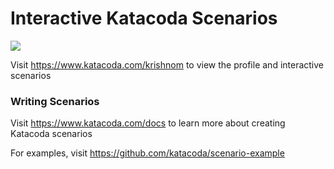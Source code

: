 # Interactive Katacoda Scenarios

[![](http://shields.katacoda.com/katacoda/krishnom/count.svg)](https://www.katacoda.com/krishnom "Get your profile on Katacoda.com")

Visit https://www.katacoda.com/krishnom to view the profile and interactive scenarios

### Writing Scenarios
Visit https://www.katacoda.com/docs to learn more about creating Katacoda scenarios

For examples, visit https://github.com/katacoda/scenario-example
